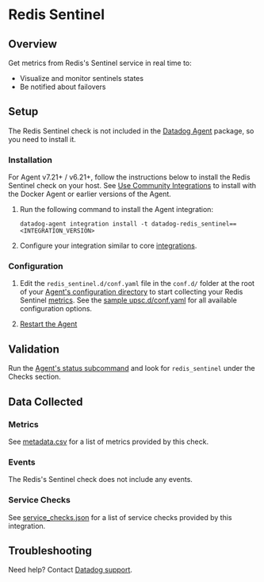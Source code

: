 # Redis Sentinel

## Overview

Get metrics from Redis's Sentinel service in real time to:

- Visualize and monitor sentinels states
- Be notified about failovers

## Setup

The Redis Sentinel check is not included in the [Datadog Agent][2] package, so you need to install it.

### Installation

For Agent v7.21+ / v6.21+, follow the instructions below to install the Redis Sentinel check on your host. See [Use Community Integrations][3] to install with the Docker Agent or earlier versions of the Agent.

1. Run the following command to install the Agent integration:

   ```shell
   datadog-agent integration install -t datadog-redis_sentinel==<INTEGRATION_VERSION>
   ```

2. Configure your integration similar to core [integrations][4].

### Configuration

1. Edit the `redis_sentinel.d/conf.yaml` file in the `conf.d/` folder at the root of your [Agent's configuration directory][7] to start collecting your Redis Sentinel [metrics](#metrics).
   See the [sample upsc.d/conf.yaml][8] for all available configuration options.

2. [Restart the Agent][9]

## Validation

Run the [Agent's status subcommand][10] and look for `redis_sentinel` under the Checks section.

## Data Collected

### Metrics

See [metadata.csv][11] for a list of metrics provided by this check.

### Events

The Redis's Sentinel check does not include any events.

### Service Checks

See [service_checks.json][13] for a list of service checks provided by this integration.

## Troubleshooting

Need help? Contact [Datadog support][12].


[2]: https://app.datadoghq.com/account/settings/agent/latest
[3]: https://docs.datadoghq.com/agent/guide/use-community-integrations/
[4]: https://docs.datadoghq.com/getting_started/integrations/
[7]: https://docs.datadoghq.com/agent/guide/agent-configuration-files/#agent-configuration-directory
[8]: https://github.com/DataDog/integrations-extras/blob/master/redis_sentinel/datadog_checks/redis_sentinel/data/conf.yaml.example
[9]: https://docs.datadoghq.com/agent/guide/agent-commands/#start-stop-and-restart-the-agent
[10]: https://docs.datadoghq.com/agent/guide/agent-commands/#service-status
[11]: https://github.com/DataDog/integrations-extras/blob/master/redis_sentinel/metadata.csv
[12]: http://docs.datadoghq.com/help
[13]: https://github.com/DataDog/integrations-extras/blob/master/redis_sentinel/assets/service_checks.json
